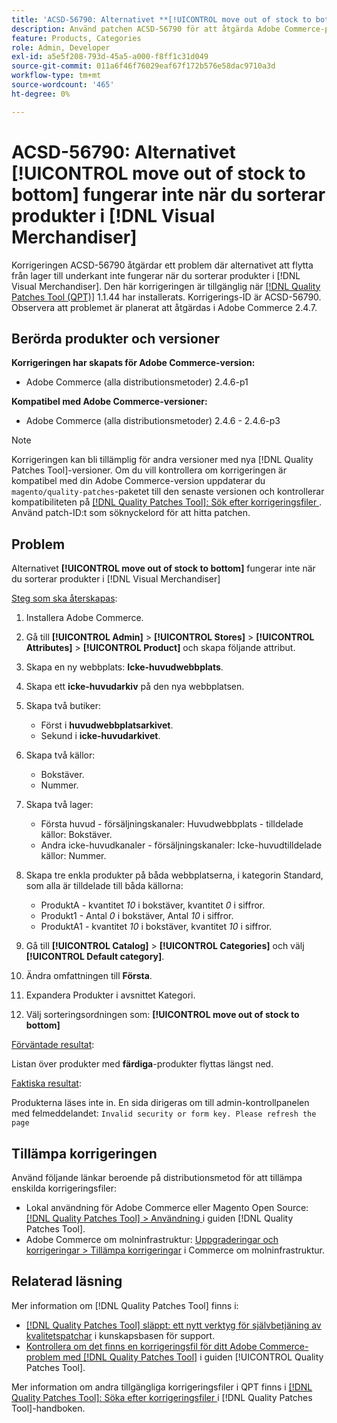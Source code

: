 ```yaml
---
title: 'ACSD-56790: Alternativet **[!UICONTROL move out of stock to bottom]*** fungerar inte när du sorterar produkter i  [!DNL Visual Merchandiser]'
description: Använd patchen ACSD-56790 för att åtgärda Adobe Commerce-problemet där alternativet för att gå från lager till botten inte fungerar när du sorterar produkter i Visual Merchandiser.
feature: Products, Categories
role: Admin, Developer
exl-id: a5e5f208-793d-45a5-a000-f8ff1c31d049
source-git-commit: 011a6f46f76029eaf67f172b576e58dac9710a3d
workflow-type: tm+mt
source-wordcount: '465'
ht-degree: 0%

---
```


# ACSD-56790: Alternativet **[!UICONTROL move out of stock to bottom]** fungerar inte när du sorterar produkter i [!DNL Visual Merchandiser]

Korrigeringen ACSD-56790 åtgärdar ett problem där alternativet att flytta från lager till underkant inte fungerar när du sorterar produkter i [!DNL Visual Merchandiser]. Den här korrigeringen är tillgänglig när [[!DNL Quality Patches Tool (QPT)]](https://experienceleague.adobe.com/en/docs/commerce-operations/tools/quality-patches-tool/quality-patches-tool-to-self-serve-quality-patches) 1.1.44 har installerats. Korrigerings-ID är ACSD-56790. Observera att problemet är planerat att åtgärdas i Adobe Commerce 2.4.7.

## Berörda produkter och versioner

**Korrigeringen har skapats för Adobe Commerce-version:**

* Adobe Commerce (alla distributionsmetoder) 2.4.6-p1

**Kompatibel med Adobe Commerce-versioner:**

* Adobe Commerce (alla distributionsmetoder) 2.4.6 - 2.4.6-p3

>[!NOTE]
>
>Korrigeringen kan bli tillämplig för andra versioner med nya [!DNL Quality Patches Tool]-versioner. Om du vill kontrollera om korrigeringen är kompatibel med din Adobe Commerce-version uppdaterar du `magento/quality-patches`-paketet till den senaste versionen och kontrollerar kompatibiliteten på [[!DNL Quality Patches Tool]: Sök efter korrigeringsfiler ](https://experienceleague.adobe.com/tools/commerce-quality-patches/index.html). Använd patch-ID:t som söknyckelord för att hitta patchen.

## Problem

Alternativet **[!UICONTROL move out of stock to bottom]** fungerar inte när du sorterar produkter i [!DNL Visual Merchandiser]

<u>Steg som ska återskapas</u>:

1. Installera Adobe Commerce.
1. Gå till **[!UICONTROL Admin]** > **[!UICONTROL Stores]** > **[!UICONTROL Attributes]** > **[!UICONTROL Product]** och skapa följande attribut.
1. Skapa en ny webbplats: **Icke-huvudwebbplats**.
1. Skapa ett **icke-huvudarkiv** på den nya webbplatsen.
1. Skapa två butiker:

   * Först i **huvudwebbplatsarkivet**.
   * Sekund i **icke-huvudarkivet**.

1. Skapa två källor:
   * Bokstäver.
   * Nummer.

1. Skapa två lager:
   * Första huvud - försäljningskanaler: Huvudwebbplats - tilldelade källor: Bokstäver.
   * Andra icke-huvudkanaler - försäljningskanaler: Icke-huvudtilldelade källor: Nummer.

1. Skapa tre enkla produkter på båda webbplatserna, i kategorin Standard, som alla är tilldelade till båda källorna:

   * ProduktA - kvantitet *10* i bokstäver, kvantitet *0* i siffror.
   * Produkt1 - Antal *0* i bokstäver, Antal *10* i siffror.
   * ProduktA1 - kvantitet *10* i bokstäver, kvantitet *10* i siffror.

1. Gå till **[!UICONTROL Catalog]** > **[!UICONTROL Categories]** och välj **[!UICONTROL Default category]**.
1. Ändra omfattningen till **Första**.
1. Expandera Produkter i avsnittet Kategori.
1. Välj sorteringsordningen som: **[!UICONTROL move out of stock to bottom]**

<u>Förväntade resultat</u>:

Listan över produkter med **färdiga**-produkter flyttas längst ned.

<u>Faktiska resultat</u>:

Produkterna läses inte in. En sida dirigeras om till admin-kontrollpanelen med felmeddelandet: `Invalid security or form key. Please refresh the page`

## Tillämpa korrigeringen

Använd följande länkar beroende på distributionsmetod för att tillämpa enskilda korrigeringsfiler:

* Lokal användning för Adobe Commerce eller Magento Open Source: [[!DNL Quality Patches Tool] > Användning ](/help/tools/quality-patches-tool/usage.md) i guiden [!DNL Quality Patches Tool].
* Adobe Commerce om molninfrastruktur: [Uppgraderingar och korrigeringar > Tillämpa korrigeringar](https://experienceleague.adobe.com/docs/commerce-cloud-service/user-guide/develop/upgrade/apply-patches.html) i Commerce om molninfrastruktur.

## Relaterad läsning

Mer information om [!DNL Quality Patches Tool] finns i:

* [[!DNL Quality Patches Tool] släppt: ett nytt verktyg för självbetjäning av kvalitetspatchar](https://experienceleague.adobe.com/en/docs/commerce-operations/tools/quality-patches-tool/quality-patches-tool-to-self-serve-quality-patches) i kunskapsbasen för support.
* [Kontrollera om det finns en korrigeringsfil för ditt Adobe Commerce-problem med  [!DNL Quality Patches Tool]](/help/tools/quality-patches-tool/patches-available-in-qpt/check-patch-for-magento-issue-with-magento-quality-patches.md) i guiden [!UICONTROL Quality Patches Tool].


Mer information om andra tillgängliga korrigeringsfiler i QPT finns i [[!DNL Quality Patches Tool]: Söka efter korrigeringsfiler ](https://experienceleague.adobe.com/tools/commerce-quality-patches/index.html) i [!DNL Quality Patches Tool]-handboken.
